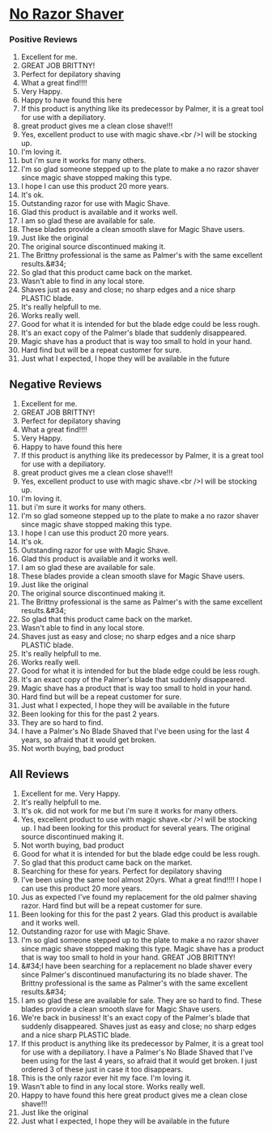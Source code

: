 # [No Razor Shaver](https://products.checkmycream.com/products/No-Razor-Shaver.html)

### Positive Reviews

<ol>
      <li>Excellent for me.</li>
      <li>GREAT JOB BRITTNY!</li>
      <li>Perfect for depilatory shaving</li>
      <li>What a great find!!!!</li>
      <li>Very Happy.</li>
      <li>Happy to have found this here</li>
      <li>If this product is anything like its predecessor by Palmer, it is a great tool for use with a depiliatory.</li>
      <li>great product gives me a clean close shave!!!</li>
      <li>Yes, excellent product to use with magic shave.&lt;br /&gt;I will be stocking up.  </li>
      <li>I&#x27;m loving it.</li>
      <li>but i&#x27;m sure it works for many others.</li>
      <li>I&#x27;m so glad someone stepped up to the plate to make a no razor shaver since magic shave stopped making this type.</li>
      <li>I hope I can use this product 20 more years.</li>
      <li>It&#x27;s ok.</li>
      <li>Outstanding razor for use with Magic Shave.</li>
      <li>Glad this product is available and it works well.</li>
      <li>I am so glad these are available for sale.  </li>
      <li>These blades provide a clean smooth slave for Magic Shave users.</li>
      <li>Just like the original</li>
      <li>The original source discontinued making it.</li>
      <li>The Brittny professional is the same as Palmer&#x27;s with the same excellent results.&amp;#34;</li>
      <li>So glad that this product came back on the market.</li>
      <li>Wasn&#x27;t able to find in any local store.  </li>
      <li>Shaves just as easy and close; no sharp edges and a nice sharp PLASTIC blade.</li>
      <li>It&#x27;s really helpfull to me.</li>
      <li>Works really well.</li>
      <li>Good for what it is intended for but the blade edge could be less rough.</li>
      <li>It&#x27;s an exact copy of the Palmer&#x27;s blade that suddenly disappeared.  </li>
      <li>Magic shave has a product that is way too small to hold in your hand.</li>
      <li>Hard find but will be a repeat customer for sure.</li>
      <li>Just what I expected, I hope they will be available in the future</li>
</ol>


<h2>Negative Reviews</h2>
<ol>
<li> Excellent for me.</li>
<li> GREAT JOB BRITTNY!</li>
<li> Perfect for depilatory shaving</li>
<li> What a great find!!!!</li>
<li> Very Happy.</li>
<li> Happy to have found this here</li>
<li> If this product is anything like its predecessor by Palmer, it is a great tool for use with a depiliatory.</li>
<li> great product gives me a clean close shave!!!</li>
<li> Yes, excellent product to use with magic shave.&lt;br /&gt;I will be stocking up.  </li>
<li> I&#x27;m loving it.</li>
<li> but i&#x27;m sure it works for many others.</li>
<li> I&#x27;m so glad someone stepped up to the plate to make a no razor shaver since magic shave stopped making this type.</li>
<li> I hope I can use this product 20 more years.</li>
<li> It&#x27;s ok.</li>
<li> Outstanding razor for use with Magic Shave.</li>
<li> Glad this product is available and it works well.</li>
<li> I am so glad these are available for sale.  </li>
<li> These blades provide a clean smooth slave for Magic Shave users.</li>
<li> Just like the original</li>
<li> The original source discontinued making it.</li>
<li> The Brittny professional is the same as Palmer&#x27;s with the same excellent results.&amp;#34;</li>
<li> So glad that this product came back on the market.</li>
<li> Wasn&#x27;t able to find in any local store.  </li>
<li> Shaves just as easy and close; no sharp edges and a nice sharp PLASTIC blade.</li>
<li> It&#x27;s really helpfull to me.</li>
<li> Works really well.</li>
<li> Good for what it is intended for but the blade edge could be less rough.</li>
<li> It&#x27;s an exact copy of the Palmer&#x27;s blade that suddenly disappeared.  </li>
<li> Magic shave has a product that is way too small to hold in your hand.</li>
<li> Hard find but will be a repeat customer for sure.</li>
<li> Just what I expected, I hope they will be available in the future</li>
<li> Been looking for this for the past 2 years.</li>
<li> They are so hard to find.  </li>
<li> I have a Palmer&#x27;s No Blade Shaved that I&#x27;ve been using for the last 4 years, so afraid that it would get broken.</li>
<li> Not worth buying, bad product</li>
</ol>

<h2>All Reviews</h2>

<ol>
    <li> Excellent for me. Very Happy.</li>
    <li> It&#x27;s really helpfull to me.</li>
    <li> It&#x27;s ok. did not work for me but i&#x27;m sure it works for many others.</li>
    <li> Yes, excellent product to use with magic shave.&lt;br /&gt;I will be stocking up.  I had been looking for this product for several years.  The original source discontinued making it.</li>
    <li> Not worth buying, bad product</li>
    <li> Good for what it is intended for but the blade edge could be less rough.</li>
    <li> So glad that this product came back on the market.</li>
    <li> Searching for these for years. Perfect for depilatory shaving</li>
    <li> I&#x27;ve been using the same tool almost 20yrs.  What a great find!!!! I hope I can use this product 20 more years.</li>
    <li> Jus as expected I&#x27;ve found my replacement for the old palmer shaving razor. Hard find but will be a repeat customer for sure.</li>
    <li> Been looking for this for the past 2 years. Glad this product is available and it works well.</li>
    <li> Outstanding razor for use with Magic Shave.</li>
    <li> I&#x27;m so glad someone stepped up to the plate to make a no razor shaver since magic shave stopped making this type. Magic shave has a product that is way too small to hold in your hand. GREAT JOB BRITTNY!</li>
    <li> &amp;#34;I have been searching for a replacement no blade shaver every since Palmer&#x27;s discontinued manufacturing its no blade shaver. The Brittny professional is the same as Palmer&#x27;s with the same excellent results.&amp;#34;</li>
    <li> I am so glad these are available for sale.  They are so hard to find.  These blades provide a clean smooth slave for Magic Shave users.</li>
    <li> We&#x27;re back in business!  It&#x27;s an exact copy of the Palmer&#x27;s blade that suddenly disappeared.  Shaves just as easy and close; no sharp edges and a nice sharp PLASTIC blade.</li>
    <li> If this product is anything like its predecessor by Palmer, it is a great tool for use with a depiliatory. I have a Palmer&#x27;s No Blade Shaved that I&#x27;ve been using for the last 4 years, so afraid that it would get broken. I just ordered 3 of these just in case it too disappears.</li>
    <li> This is the only razor ever hit my face. I&#x27;m loving it.</li>
    <li> Wasn&#x27;t able to find in any local store.  Works really well.</li>
    <li> Happy to have found this here great product gives me a clean close shave!!!</li>
    <li> Just like the original</li>
    <li> Just what I expected, I hope they will be available in the future</li>
</ol>




